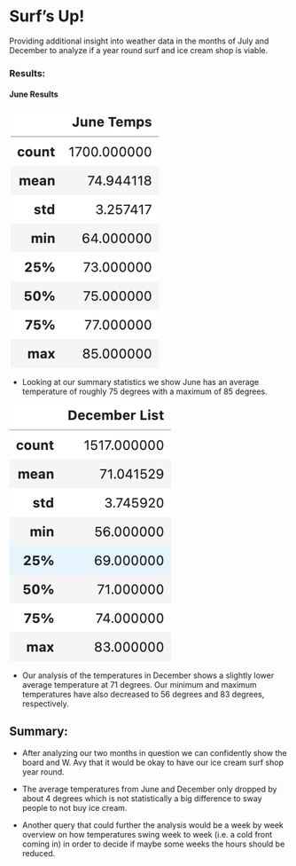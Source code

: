 
# Surf’s Up!
Providing additional insight into weather data in the months of July and December to analyze if a year round surf and ice cream shop is viable.

### Results:

#### June Results 
![June Stats](./Resources/JuneStats.png)

* Looking at our summary statistics we show June has an average temperature of roughly 75 degrees with a maximum of 85 degrees.

![Dec Stats](./Resources/DecStats.png)

* Our analysis of the temperatures in December shows a slightly lower average temperature at 71 degrees. Our minimum and maximum temperatures have also decreased to 56 degrees and 83 degrees, respectively.


## Summary: 
* After analyzing our two months in question we can confidently show the board and W. Avy that it would be okay to have our ice cream surf shop year round.

* The average temperatures from June and December only dropped by about 4 degrees which is not statistically a big difference to sway people to not buy ice cream. 

* Another query that could further the analysis would be a week by week overview on how temperatures swing week to week (i.e. a cold front coming in) in order to decide if maybe some weeks the hours should be reduced. 
